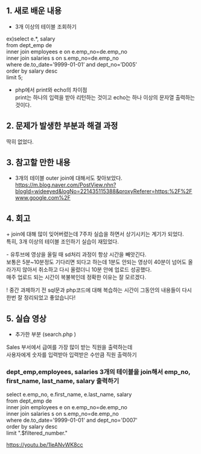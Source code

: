 ## 1. 새로 배운 내용

+ 3개 이상의 테이블 조회하기

ex)select e.*, salary  
from dept_emp de  
inner join employees e on e.emp_no=de.emp_no  
inner join salaries s on s.emp_no=de.emp_no  
where de.to_date=’9999-01-01’ and dept_no=’D005’  
order by salary desc  
limit 5;

+ php에서 print와 echo의 차이점  
  print는 하나의 입력을 받아 리턴하는 것이고 echo는 하나 이상의 문자열 출력하는 것이다.


## 2. 문제가 발생한 부분과 해결 과정
딱히 없었다.

## 3. 참고할 만한 내용

+ 3개의 테이블 outer join에 대해서도 찾아보았다.
https://m.blog.naver.com/PostView.nhn?blogId=wideeyed&logNo=221435115388&proxyReferer=https:%2F%2Fwww.google.com%2F


## 4. 회고

\+ join에 대해 많이 잊어버렸는데 7주차 실습을 하면서 상기시키는 계기가 되었다.  
특히, 3개 이상의 테이블 조인하기 실습이 재밌었다.   

\- 유투브에 영상을 올릴 때 sd처리 과정이 항상 시간을 빼앗긴다.   
보통은 5분~10분정도 기다리면 되다고 하는데 1분도 안되는 영상이 40분이 넘어도 올라가지 않아서 취소하고 다시 올렸더니 10분 안에 업로드 성공했다.  
매주 업로드 되는 시간이 복불복인데 정확한 이유는 잘 모르겠다.  

\! 중간 과제하기 전 sql문과 php코드에 대해 복습하는 시간이 그동안의 내용들이 다시 한번 잘 정리되었고 좋았습니다!  


## 5. 실습 영상 

+ 추가한 부분 (search.php )  

Sales 부서에서 급여를 가장 많이 받는 직원을 출력하는데  
사용자에게 숫자를 입력받아 입력받은 수만큼 직원 출력하기   

### dept_emp,employees, salaries  3개의 테이블을 join해서 emp_no, first_name, last_name, salary 출력하기  

select e.emp_no, e.first_name, e.last_name, salary  
        from dept_emp de  
        inner join employees e on e.emp_no=de.emp_no  
        inner join salaries s on s.emp_no=de.emp_no  
        where de.to_date='9999-01-01' and dept_no='D007'  
        order by salary desc  
        limit ".$filtered_number."  

https://youtu.be/1leANvWK8cc  
